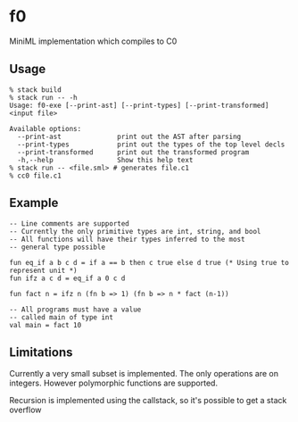 # f0

MiniML implementation which compiles to C0

## Usage
```
% stack build
% stack run -- -h
Usage: f0-exe [--print-ast] [--print-types] [--print-transformed] <input file>

Available options:
  --print-ast              print out the AST after parsing
  --print-types            print out the types of the top level decls
  --print-transformed      print out the transformed program
  -h,--help                Show this help text
% stack run -- <file.sml> # generates file.c1
% cc0 file.c1 
```

## Example

```
-- Line comments are supported 
-- Currently the only primitive types are int, string, and bool
-- All functions will have their types inferred to the most
-- general type possible

fun eq_if a b c d = if a == b then c true else d true (* Using true to represent unit *)
fun ifz a c d = eq_if a 0 c d

fun fact n = ifz n (fn b => 1) (fn b => n * fact (n-1))

-- All programs must have a value
-- called main of type int 
val main = fact 10
```

## Limitations
Currently a very small subset is implemented.
The only operations are on integers. However
polymorphic functions are supported.

Recursion is implemented using the callstack,
so it's possible to get a stack overflow
